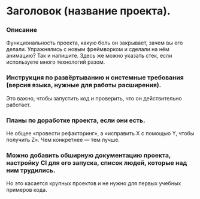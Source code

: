 # Заголовок (название проекта).

### Описание

Функциональность проекта, какую боль он закрывает, зачем вы его делали. Упражнялись с новым фреймворком и сделали на нём анимацию? Так и напишите. Здесь же можно указать стек, если используете много технологий разом.

### Инструкция по развёртыванию и системные требования (версия языка, нужные для работы расширения).

Это важно, чтобы запустить код и проверить, что он действительно работает.

### Планы по доработке проекта, если они есть.

Не общее «провести рефакторинг», а «исправить X с помощью Y, чтобы получить Z». Чем конкретнее — тем лучше.

### Можно добавить обширную документацию проекта, настройку CI для его запуска, список людей, которые над ним трудились.

Но это касается крупных проектов и не нужно для первых учебных примеров кода.

<!-- Если нужно пояснение к 3-4 пунктам: https://www.youtube.com/watch?v=lTeza7Vxo8c -->
<!-- Ссылка на автора иконки приложения https://www.freepik.com/icon/graphic-file_803122#fromView=search&term=%D1%81%D1%85%D0%B5%D0%BC%D0%BD%D1%8B%D0%B9+%D1%80%D0%B5%D0%B4%D0%B0%D0%BA%D1%82%D0%BE%D1%80&track=ais&page=1&position=2&uuid=38266817-1e90-4215-9810-e15e680179a4 -->
